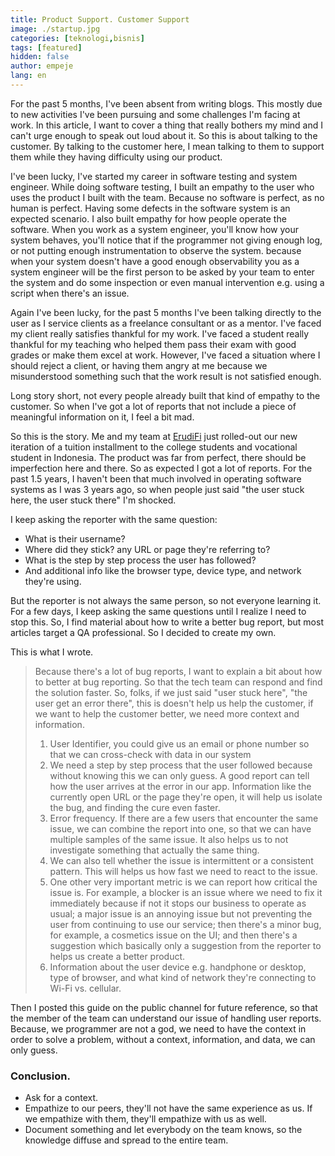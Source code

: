 ```yaml
---
title: Product Support. Customer Support
image: ./startup.jpg
categories: [teknologi,bisnis]
tags: [featured]
hidden: false
author: empeje
lang: en
---
```


For the past 5 months, I've been absent from writing blogs. This mostly due to new activities I've been pursuing and some challenges I'm facing at work. In this article, I want to cover a thing that really bothers my mind and I can't urge enough to speak out loud about it. So this is about talking to the customer. By talking to the customer here, I mean talking to them to support them while they having difficulty using our product.

I've been lucky, I've started my career in software testing and system engineer. While doing software testing, I built an empathy to the user who uses the product I built with the team. Because no software is perfect, as no human is perfect. Having some defects in the software system is an expected scenario. I also built empathy for how people operate the software. When you work as a system engineer, you'll know how your system behaves, you'll notice that if the programmer not giving enough log, or not putting enough instrumentation to observe the system. because when your system doesn't have a good enough observability you as a system engineer will be the first person to be asked by your team to enter the system and do some inspection or even manual intervention e.g. using a script when there's an issue.

Again I've been lucky, for the past 5 months I've been talking directly to the user as I service clients as a freelance consultant or as a mentor. I've faced my client really satisfies thankful for my work. I've faced a student really thankful for my teaching who helped them pass their exam with good grades or make them excel at work. However, I've faced a situation where I should reject a client, or having them angry at me because we misunderstood something such that the work result is not satisfied enough.

Long story short, not every people already built that kind of empathy to the customer. So when I've got a lot of reports that not include a piece of meaningful information on it, I feel a bit mad.

So this is the story. Me and my team at [ErudiFi][ErudiFi] just rolled-out our new iteration of a tuition installment to the college students and vocational student in Indonesia. The product was far from perfect, there should be imperfection here and there. So as expected I got a lot of reports. For the past 1.5 years, I haven't been that much involved in operating software systems as I was 3 years ago, so when people just said "the user stuck here, the user stuck there" I'm shocked.

I keep asking the reporter with the same question:

* What is their username?
* Where did they stick? any URL or page they're referring to?
* What is the step by step process the user has followed?
* And additional info like the browser type, device type, and network they're using.

But the reporter is not always the same person, so not everyone learning it. For a few days, I keep asking the same questions until I realize I need to stop this. So, I find material about how to write a better bug report, but most articles target a QA professional. So I decided to create my own.

This is what I wrote.

> Because there's a lot of bug reports, I want to explain a bit about how to better at bug reporting. So that the tech team can respond and find the solution faster. So, folks, if we just said "user stuck here", "the user get an error there", this is doesn't help us help the customer, if we want to help the customer better, we need more context and information.
>
> 1. User Identifier, you could give us an email or phone number so that we can cross-check with data in our system
> 2. We need a step by step process that the user followed because without knowing this we can only guess. A good report can tell how the user arrives at the error in our app. Information like the currently open URL or the page they're open, it will help us isolate the bug, and finding the cure even faster.
> 3. Error frequency. If there are a few users that encounter the same issue, we can combine the report into one, so that we can have multiple samples of the same issue. It also helps us to not investigate something that actually the same thing.
> 4. We can also tell whether the issue is intermittent or a consistent pattern. This will helps us how fast we need to react to the issue.
> 5. One other very important metric is we can report how critical the issue is. For example, a blocker is an issue where we need to fix it immediately because if not it stops our business to operate as usual; a major issue is an annoying issue but not preventing the user from continuing to use our service; then there's a minor bug, for example, a cosmetics issue on the UI; and then there's a suggestion which basically only a suggestion from the reporter to helps us create a better product.
> 6. Information about the user device e.g. handphone or desktop, type of browser, and what kind of network they're connecting to Wi-Fi vs. cellular.

Then I posted this guide on the public channel for future reference, so that the member of the team can understand our issue of handling user reports. Because, we programmer are not a god, we need to have the context in order to solve a problem, without a context, information, and data, we can only guess.

### Conclusion.

* Ask for a context.
* Empathize to our peers, they'll not have the same experience as us. If we empathize with them, they'll empathize with us as well.
* Document something and let everybody on the team knows, so the knowledge diffuse and spread to the entire team.

[ErudiFi]: https://www.erudifi.com/
